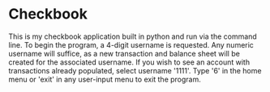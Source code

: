 # Checkbook
This is my checkbook application built in python and run via the command line. 
To begin the program, a 4-digit username is requested. 
Any numeric username will suffice, as a new transaction and balance sheet will be created for the associated username. 
If you wish to see an account with transactions already populated, select username '1111'. 
Type '6' in the home menu or 'exit' in any user-input menu to exit the program.
